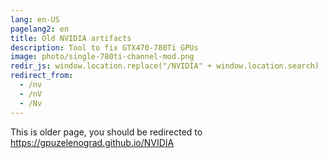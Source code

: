 ```yaml
---
lang: en-US
pagelang2: en
title: Old NVIDIA artifacts
description: Tool to fix GTX470-780Ti GPUs
image: photo/single-780ti-channel-mod.png
redir_js: window.location.replace("/NVIDIA" + window.location.search)
redirect_from:
  - /nv
  - /nV
  - /Nv
---
```

This is older page, you should be redirected to https://gpuzelenograd.github.io/NVIDIA
